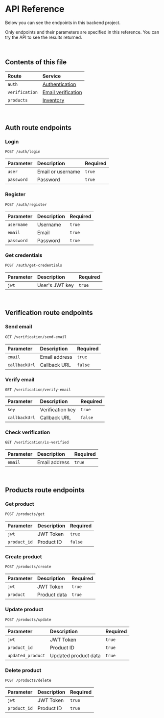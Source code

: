 # API Reference

Below you can see the endpoints in this backend project.

Only endpoints and their parameters are specified in this reference. You can try the API to see the results returned.

<br>

## Contents of this file

| Route          | Service                                             |
| :------------- | :-------------------------------------------------- |
| `auth`         | [Authentication](#auth-route-endpoints)             |
| `verification` | [Email verification](#verification-route-endpoints) |
| `products`     | [Inventory](#products-route-endpoints)              |

<br>

## Auth route endpoints

### Login

```http
POST /auth/login
```

| Parameter  | Description       | Required |
| :--------- | :---------------- | :------- |
| `user`     | Email or username | `true`   |
| `password` | Password          | `true`   |

### Register

```http
POST /auth/register
```

| Parameter  | Description | Required |
| :--------- | :---------- | :------- |
| `username` | Username    | `true`   |
| `email`    | Email       | `true`   |
| `password` | Password    | `true`   |

### Get credentials

```http
POST /auth/get-credentials
```

| Parameter | Description    | Required |
| :-------- | :------------- | :------- |
| `jwt`     | User's JWT key | `true`   |

<br>

## Verification route endpoints

### Send email

```http
GET /verification/send-email
```

| Parameter     | Description   | Required |
| :------------ | :------------ | :------- |
| `email`       | Email address | `true`   |
| `callbackUrl` | Callback URL  | `false`  |

### Verify email

```http
GET /verification/verify-email
```

| Parameter     | Description      | Required |
| :------------ | :--------------- | :------- |
| `key`         | Verification key | `true`   |
| `callbackUrl` | Callback URL     | `false`  |

### Check verification

```http
GET /verification/is-verified
```

| Parameter | Description   | Required |
| :-------- | :------------ | :------- |
| `email`   | Email address | `true`   |

<br>

## Products route endpoints

### Get product

```http
POST /products/get
```

| Parameter    | Description | Required |
| :----------- | :---------- | :------- |
| `jwt`        | JWT Token   | `true`   |
| `product_id` | Product ID  | `false`  |

### Create product

```http
POST /products/create
```

| Parameter | Description  | Required |
| :-------- | :----------- | :------- |
| `jwt`     | JWT Token    | `true`   |
| `product` | Product data | `true`   |

### Update product

```http
POST /products/update
```

| Parameter         | Description          | Required |
| :---------------- | :------------------- | :------- |
| `jwt`             | JWT Token            | `true`   |
| `product_id`      | Product ID           | `true`   |
| `updated_product` | Updated product data | `true`   |

### Delete product

```http
POST /products/delete
```

| Parameter    | Description | Required |
| :----------- | :---------- | :------- |
| `jwt`        | JWT Token   | `true`   |
| `product_id` | Product ID  | `true`   |
